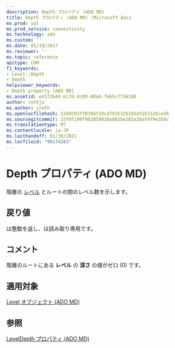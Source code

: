 ```yaml
---
description: Depth プロパティ (ADO MD)
title: Depth プロパティ (ADO MD) |Microsoft Docs
ms.prod: sql
ms.prod_service: connectivity
ms.technology: ado
ms.custom: ''
ms.date: 01/19/2017
ms.reviewer: ''
ms.topic: reference
apitype: COM
f1_keywords:
- Level::Depth
- Depth
helpviewer_keywords:
- Depth property [ADO MD]
ms.assetid: e41f2644-617d-4c09-80a4-feb5cf736186
author: rothja
ms.author: jroth
ms.openlocfilehash: 5289293ff0704f19cd793532b165e51b1526ce45
ms.sourcegitcommit: 33f0f190f962059826e002be165a2bef4f9e350c
ms.translationtype: MT
ms.contentlocale: ja-JP
ms.lasthandoff: 01/30/2021
ms.locfileid: "99174283"
---
```

# <a name="depth-property-ado-md"></a>Depth プロパティ (ADO MD)
階層の [レベル](./level-object-ado-md.md) とルートの間のレベル数を示します。  
  
## <a name="return-values"></a>戻り値  
 は整数を返し、は読み取り専用です。  
  
## <a name="remarks"></a>コメント  
 階層のルートにある **レベル** の **深さ** の値がゼロ (0) です。  
  
## <a name="applies-to"></a>適用対象  
 [Level オブジェクト (ADO MD)](./level-object-ado-md.md)  
  
## <a name="see-also"></a>参照  
 [LevelDepth プロパティ (ADO MD)](./leveldepth-property-ado-md.md)